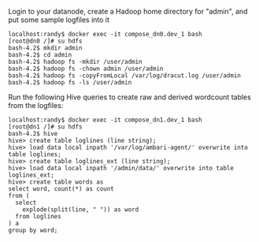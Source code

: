 Login to your datanode, create a Hadoop home directory for "admin", and put some sample logfiles into it
```
localhost:randy$ docker exec -it compose_dn0.dev_1 bash
[root@dn0 /]# su hdfs
bash-4.2$ mkdir admin
bash-4.2$ cd admin
bash-4.2$ hadoop fs -mkdir /user/admin
bash-4.2$ hadoop fs -chown admin /user/admin
bash-4.2$ hadoop fs -copyFromLocal /var/log/dracut.log /user/admin
bash-4.2$ hadoop fs -ls /user/admin
```

Run the following Hive queries to create raw and derived wordcount tables from the logfiles:
```
localhost:randy$ docker exec -it compose_dn1.dev_1 bash
[root@dn1 /]# su hdfs
bash-4.2$ hive
hive> create table loglines (line string);
hive> load data local inpath '/var/log/ambari-agent/' overwrite into table loglines;
hive> create table loglines_ext (line string);
hive> load data local inpath '/admin/data/' overwrite into table loglines_ext;
hive> create table words as
select word, count(*) as count
from (
  select
    explode(split(line, " ")) as word
  from loglines
) a
group by word;

```
